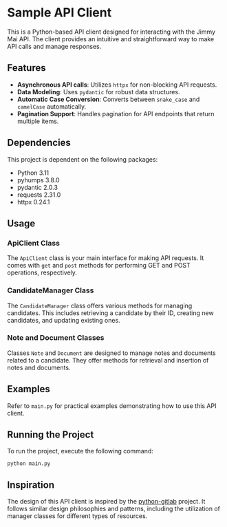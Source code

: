 # Sample API Client

This is a Python-based API client designed for interacting with the Jimmy Mai API. The client provides an intuitive and straightforward way to make API calls and manage responses.

## Features

- **Asynchronous API calls**: Utilizes `httpx` for non-blocking API requests.
- **Data Modeling**: Uses `pydantic` for robust data structures.
- **Automatic Case Conversion**: Converts between `snake_case` and `camelCase` automatically.
- **Pagination Support**: Handles pagination for API endpoints that return multiple items.

## Dependencies

This project is dependent on the following packages:

- Python 3.11
- pyhumps 3.8.0
- pydantic 2.0.3
- requests 2.31.0
- httpx 0.24.1

## Usage

### ApiClient Class

The `ApiClient` class is your main interface for making API requests. It comes with `get` and `post` methods for performing GET and POST operations, respectively.

### CandidateManager Class

The `CandidateManager` class offers various methods for managing candidates. This includes retrieving a candidate by their ID, creating new candidates, and updating existing ones.

### Note and Document Classes

Classes `Note` and `Document` are designed to manage notes and documents related to a candidate. They offer methods for retrieval and insertion of notes and documents.

## Examples

Refer to `main.py` for practical examples demonstrating how to use this API client.

## Running the Project

To run the project, execute the following command:

```python main.py```

## Inspiration

The design of this API client is inspired by the [python-gitlab](https://github.com/python-gitlab/python-gitlab) project. It follows similar design philosophies and patterns, including the utilization of manager classes for different types of resources.
